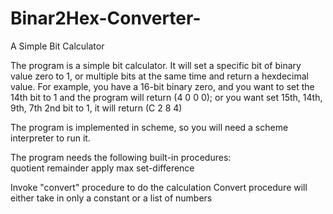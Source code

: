 # Binar2Hex-Converter-
A Simple Bit Calculator 

The program is a simple bit calculator. It will set a specific bit of binary value zero to 1, or multiple bits at the same time and return a hexdecimal value.
For example, you have a 16-bit binary zero, and you want to set the 14th bit to 1 and the program will return (4 0 0 0); or you want set 15th, 14th, 9th, 7th 2nd bit to 1, it will return (C 2 8 4)

The program is implemented in scheme, so you will need a scheme interpreter to run it.

The program needs the following built-in procedures:  
  quotient
	remainder
	apply
	max
	set-difference
  
  Invoke "convert" procedure to do the calculation
  Convert procedure will either take in only a constant or a list of numbers
